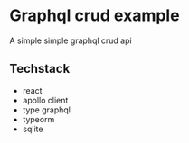 # Graphql crud example

A simple simple graphql crud api

## Techstack

- react
- apollo client
- type graphql
- typeorm
- sqlite
